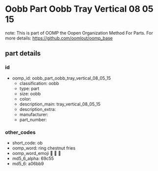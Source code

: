 # Oobb Part Oobb Tray Vertical 08 05 15  

note: This is part of OOMP the Oopen Organization Method For Parts. For more details: https://github.com/oomlout/oomp_base

##  part details





### id
* oomp_id: oobb_part_oobb_tray_vertical_08_05_15
  * classification: oobb
  * type: part
  * size: oobb
  * color: 
  * description_main: tray_vertical_08_05_15
  * description_extra: 
  * manufacturer: 
  * part_number: 

### other_codes
* short_code: ob
* oomp_word: ring chestnut fries
* oomp_word_emoji :ring: :chestnut: :fries:
* md5_6_alpha: 69c55
* md5_6: a06bb9